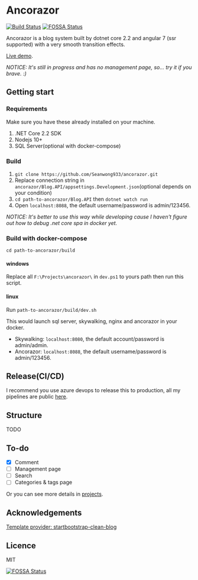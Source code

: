 # Ancorazor

[![Build Status](https://dev.azure.com/siegrainwong/Ancorazor/_apis/build/status/ancorazor?branchName=master)](https://dev.azure.com/siegrainwong/Ancorazor/_build/latest?definitionId=6&branchName=master)
[![FOSSA Status](https://app.fossa.io/api/projects/git%2Bgithub.com%2Fsiegrainwong%2Fancorazor.svg?type=shield)](https://app.fossa.io/projects/git%2Bgithub.com%2Fsiegrainwong%2Fancorazor?ref=badge_shield)

Ancorazor is a blog system built by dotnet core 2.2 and angular 7 (ssr supported) with a very smooth transition effects.

[Live demo](https://siegrain.wang).

*NOTICE: It's still in progress and has no management page, so... try it if you brave. :)*

## Getting start

### Requirements
Make sure you have these already installed on your machine.
1. .NET Core 2.2 SDK
2. Nodejs 10+
3. SQL Server(optional with docker-compose)

### Build
1. `git clone https://github.com/Seanwong933/ancorazor.git`
2. Replace connection string in `ancorazor/Blog.API/appsettings.Development.json`(optional depends on your condition)
3. `cd path-to-ancorazor/Blog.API` then `dotnet watch run`
4. Open `localhost:8088`, the default username/password is admin/123456.


*NOTICE: It's better to use this way while developing cause I haven't figure out how to debug .net core spa in docker yet.*

### Build with docker-compose
`cd path-to-ancorazor/build`
#### windows
Replace all `F:\Projects\ancorazor\` in `dev.ps1` to yours path then run this script.
#### linux
Run `path-to-ancorazor/build/dev.sh`


This would launch sql server, skywalking, nginx and ancorazor in your docker.
- Skywalking: `localhost:8080`, the default account/password is admin/admin.
- Ancorazor: `localhost:8088`, the default username/password is admin/123456.

## Release(CI/CD)
I recommend you use azure devops to release this to production, all my pipelines are public [here](https://dev.azure.com/siegrainwong/Ancorazor/_build?definitionId=6).

## Structure
TODO

## To-do
- [x] Comment
- [ ] Management page
- [ ] Search
- [ ] Categories & tags page

Or you can see more details in [projects](https://github.com/Seanwong933/ancorazor/projects/1).

## Acknowledgements
[Template provider: startbootstrap-clean-blog](https://github.com/BlackrockDigital/startbootstrap-clean-blog)

## Licence
MIT


[![FOSSA Status](https://app.fossa.io/api/projects/git%2Bgithub.com%2Fsiegrainwong%2Fancorazor.svg?type=large)](https://app.fossa.io/projects/git%2Bgithub.com%2Fsiegrainwong%2Fancorazor?ref=badge_large)